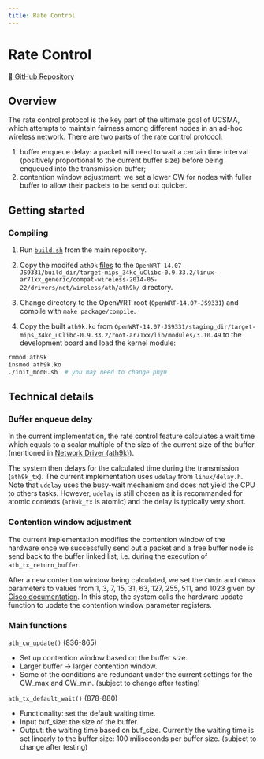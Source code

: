 ```yaml
---
title: Rate Control
---
```


# Rate Control

[🔗 GitHub Repository](https://github.com/UCSMA-Project/ucsma-rate-control)

## Overview

The rate control protocol is the key part of the ultimate goal of UCSMA, which attempts to maintain fairness among different nodes in an ad-hoc wireless network. There are two parts of the rate control protocol:

1. buffer enqueue delay: a packet will need to wait a certain time interval (positively proportional to the current buffer size) before being enqueued into the transmission buffer; 
2. contention window adjustment: we set a lower CW for nodes with fuller buffer to allow their packets to be send out quicker.

## Getting started

### Compiling

1. Run [`build.sh`](https://github.com/UCSMA-Project/ucsma/blob/master/build.sh) from the main repository. 

2. Copy the modifed `ath9k` [files](https://github.com/UCSMA-Project/ucsma-rate-control/tree/master/ath9k) to the `OpenWRT-14.07-JS9331/build_dir/target-mips_34kc_uClibc-0.9.33.2/linux-ar71xx_generic/compat-wireless-2014-05-22/drivers/net/wireless/ath/ath9k/` directory.

3. Change directory to the OpenWRT root (`OpenWRT-14.07-JS9331`) and compile with `make package/compile`.

4. Copy the built `ath9k.ko` from `OpenWRT-14.07-JS9331/staging_dir/target-mips_34kc_uClibc-0.9.33.2/root-ar71xx/lib/modules/3.10.49` to the development board and load the kernel module:

```bash
rmmod ath9k
insmod ath9k.ko
./init_mon0.sh  # you may need to change phy0
```

## Technical details

### Buffer enqueue delay

In the current implementation, the rate control feature calculates a wait time which equals to a scalar multiple of the size of the current size of the buffer (mentioned in [Network Driver (ath9k)](./ath9k.md)).  

The system then delays for the calculated time during the transmission (`ath9k_tx`). The current implementation uses `udelay` from `linux/delay.h`. Note that `udelay` uses the busy-wait mechanism and does not yield the CPU to others tasks. However, `udelay` is still chosen as it is recommanded for atomic contexts (`ath9k_tx` is atomic) and the delay is typically very short. 

### Contention window adjustment

The current implementation modifies the contention window of the hardware once we successfully send out a packet and a free buffer node is send back to the buffer linked list, i.e. during the execution of `ath_tx_return_buffer`. 

After a new contention window being calculated, we set the `CWmin` and `CWmax` parameters to values from 1, 3, 7, 15, 31, 63, 127, 255, 511, and 1023 given by [Cisco documentation](https://www.cisco.com/assets/sol/sb/AP541N_Emulators/AP541N_Emulator_v1.9.2/help_QoS_Parameters.htm). In this step, the system calls the hardware update function to update the contention window parameter registers. 

### Main functions
`ath_cw_update()` (836-865)
* Set up contention window based on the buffer size.
* Larger buffer -> larger contention window.
* Some of the conditions are redundant under the current settings for the CW_max and CW_min. (subject to change after testing)

`ath_tx_default_wait()` (878-880)
* Functionality: set the default waiting time.
* Input buf_size: the size of the buffer.
* Output: the waiting time based on buf_size. Currently the waiting time is set linearly to the buffer size: 100 miliseconds per buffer size. (subject to change after testing)


